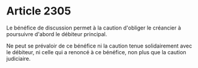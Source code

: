 # Article 2305

Le bénéfice de discussion permet à la caution d'obliger le créancier à poursuivre d'abord le débiteur principal.

Ne peut se prévaloir de ce bénéfice ni la caution tenue solidairement avec le débiteur, ni celle qui a renoncé à ce bénéfice, non plus que la caution judiciaire.
